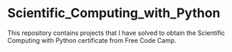 # Scientific_Computing_with_Python
This repository contains projects that I have solved to obtain the Scientific Computing with Python certificate from Free Code Camp. 
